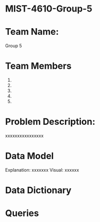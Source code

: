 # MIST-4610-Group-5

# Team Name:
Group 5
# Team Members
1.
2.
3.
4.
5.
# Problem Description:
xxxxxxxxxxxxxxxx
# Data Model
Explanation:
xxxxxxx
Visual:
xxxxxx
# Data Dictionary
# Queries
